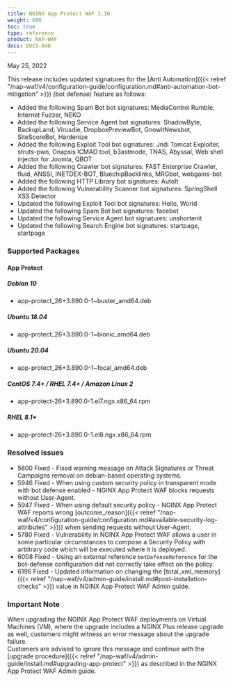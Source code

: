 ```yaml
---
title: NGINX App Protect WAF 3.10
weight: 680
toc: true
type: reference
product: NAP-WAF
docs: DOCS-846
---
```


May 25, 2022

This release includes updated signatures for the [Anti Automation]({{< relref "/nap-waf/v4/configuration-guide/configuration.md#anti-automation-bot-mitigation" >}}) (bot defense) feature as follows:

- Added the following Spam Bot bot signatures: MediaControl Rumble, Internet Fuzzer, NEKO
- Added the following Service Agent bot signatures: ShadowByte, BackupLand, Virusdie, DropboxPreviewBot, GnowitNewsbot, SiteScoreBot, Hardenize
- Added the following Exploit Tool bot signatures: Jndi Tomcat Exploiter, struts-pwn, Onapsis ICMAD tool, b3astmode, TNAS, Abyssal, Web shell injector for Joomla, QBOT
- Added the following Crawler bot signatures: FAST Enterprise Crawler, fluid, ANSSI, INETDEX-BOT, BluechipBacklinks, MRGbot, webgains-bot
- Added the following HTTP Library bot signatures: AutoIt
- Added the following Vulnerability Scanner bot signatures: SpringShell XSS Detector
- Updated the following Exploit Tool bot signatures: Hello, World
- Updated the following Spam Bot bot signatures: facebot
- Updated the following Service Agent bot signatures: unshortenit
- Updated the following Search Engine bot signatures: startpage, startpage

### Supported Packages

#### App Protect

##### Debian 10

- app-protect_26+3.890.0-1~buster_amd64.deb

##### Ubuntu 18.04

- app-protect_26+3.890.0-1~bionic_amd64.deb

##### Ubuntu 20.04

- app-protect_26+3.890.0-1~focal_amd64.deb

##### CentOS 7.4+ / RHEL 7.4+ / Amazon Linux 2

- app-protect-26+3.890.0-1.el7.ngx.x86_64.rpm

##### RHEL 8.1+

- app-protect-26+3.890.0-1.el8.ngx.x86_64.rpm

### Resolved Issues

- 5800 Fixed - Fixed warning message on Attack Signatures or Threat Campaigns removal on debian-based operating systems.
- 5946 Fixed - When using custom security policy in transparent mode with bot defense enabled - NGINX App Protect WAF blocks requests without User-Agent.
- 5947 Fixed - When using default security policy - NGINX App Protect WAF reports wrong [outcome_reason]({{< relref "/nap-waf/v4/configuration-guide/configuration.md#available-security-log-attributes" >}})) when sending requests without User-Agent.
- 5780 Fixed - Vulnerability in NGINX App Protect WAF allows a user in some particular circumstances to compose a Security Policy with arbitrary code which will be executed where it is deployed.
- 6008 Fixed - Using an external reference `botDefenseReference` for the bot-defense configuration did not correctly take effect on the policy.
- 6196 Fixed - Updated information on changing the [total_xml_memory]({{< relref "/nap-waf/v4/admin-guide/install.md#post-installation-checks" >}}) value in NGINX App Protect WAF Admin guide.

### **Important Note**

When upgrading the NGINX App Protect WAF deployments on Virtual Machines (VM), where the upgrade includes a NGINX Plus release upgrade as well, customers might witness an error message about the upgrade failure.<br>
Customers are advised to ignore this message and continue with the [upgrade procedure]({{< relref "/nap-waf/v4/admin-guide/install.md#upgrading-app-protect" >}}) as described in the NGINX App Protect WAF Admin guide.
